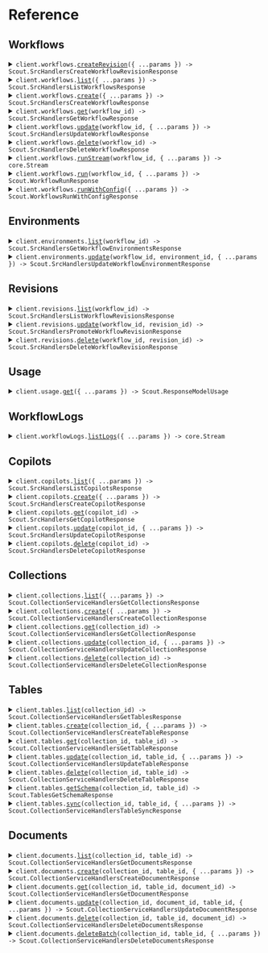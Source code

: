# Reference

## Workflows

<details><summary><code>client.workflows.<a href="/src/api/resources/workflows/client/Client.ts">createRevision</a>({ ...params }) -> Scout.SrcHandlersCreateWorkflowRevisionResponse</code></summary>
<dl>
<dd>

#### 🔌 Usage

<dl>
<dd>

<dl>
<dd>

```typescript
await client.workflows.createRevision({
    body: {},
});
```

</dd>
</dl>
</dd>
</dl>

#### ⚙️ Parameters

<dl>
<dd>

<dl>
<dd>

**request:** `Scout.WorkflowsCreateRevisionRequest`

</dd>
</dl>

<dl>
<dd>

**requestOptions:** `Workflows.RequestOptions`

</dd>
</dl>
</dd>
</dl>

</dd>
</dl>
</details>

<details><summary><code>client.workflows.<a href="/src/api/resources/workflows/client/Client.ts">list</a>({ ...params }) -> Scout.SrcHandlersListWorkflowsResponse</code></summary>
<dl>
<dd>

#### 📝 Description

<dl>
<dd>

<dl>
<dd>

List all workflows in the organization

</dd>
</dl>
</dd>
</dl>

#### 🔌 Usage

<dl>
<dd>

<dl>
<dd>

```typescript
await client.workflows.list();
```

</dd>
</dl>
</dd>
</dl>

#### ⚙️ Parameters

<dl>
<dd>

<dl>
<dd>

**request:** `Scout.WorkflowsListRequest`

</dd>
</dl>

<dl>
<dd>

**requestOptions:** `Workflows.RequestOptions`

</dd>
</dl>
</dd>
</dl>

</dd>
</dl>
</details>

<details><summary><code>client.workflows.<a href="/src/api/resources/workflows/client/Client.ts">create</a>({ ...params }) -> Scout.SrcHandlersCreateWorkflowResponse</code></summary>
<dl>
<dd>

#### 🔌 Usage

<dl>
<dd>

<dl>
<dd>

```typescript
await client.workflows.create({
    body: {},
});
```

</dd>
</dl>
</dd>
</dl>

#### ⚙️ Parameters

<dl>
<dd>

<dl>
<dd>

**request:** `Scout.WorkflowsCreateRequest`

</dd>
</dl>

<dl>
<dd>

**requestOptions:** `Workflows.RequestOptions`

</dd>
</dl>
</dd>
</dl>

</dd>
</dl>
</details>

<details><summary><code>client.workflows.<a href="/src/api/resources/workflows/client/Client.ts">get</a>(workflow_id) -> Scout.SrcHandlersGetWorkflowResponse</code></summary>
<dl>
<dd>

#### 📝 Description

<dl>
<dd>

<dl>
<dd>

Fetch app configuration by ID.

</dd>
</dl>
</dd>
</dl>

#### 🔌 Usage

<dl>
<dd>

<dl>
<dd>

```typescript
await client.workflows.get("workflow_id");
```

</dd>
</dl>
</dd>
</dl>

#### ⚙️ Parameters

<dl>
<dd>

<dl>
<dd>

**workflow_id:** `string`

</dd>
</dl>

<dl>
<dd>

**requestOptions:** `Workflows.RequestOptions`

</dd>
</dl>
</dd>
</dl>

</dd>
</dl>
</details>

<details><summary><code>client.workflows.<a href="/src/api/resources/workflows/client/Client.ts">update</a>(workflow_id, { ...params }) -> Scout.SrcHandlersUpdateWorkflowResponse</code></summary>
<dl>
<dd>

#### 🔌 Usage

<dl>
<dd>

<dl>
<dd>

```typescript
await client.workflows.update("workflow_id", {});
```

</dd>
</dl>
</dd>
</dl>

#### ⚙️ Parameters

<dl>
<dd>

<dl>
<dd>

**workflow_id:** `string`

</dd>
</dl>

<dl>
<dd>

**request:** `Scout.WorkflowConfigInput`

</dd>
</dl>

<dl>
<dd>

**requestOptions:** `Workflows.RequestOptions`

</dd>
</dl>
</dd>
</dl>

</dd>
</dl>
</details>

<details><summary><code>client.workflows.<a href="/src/api/resources/workflows/client/Client.ts">delete</a>(workflow_id) -> Scout.SrcHandlersDeleteWorkflowResponse</code></summary>
<dl>
<dd>

#### 🔌 Usage

<dl>
<dd>

<dl>
<dd>

```typescript
await client.workflows.delete("workflow_id");
```

</dd>
</dl>
</dd>
</dl>

#### ⚙️ Parameters

<dl>
<dd>

<dl>
<dd>

**workflow_id:** `string`

</dd>
</dl>

<dl>
<dd>

**requestOptions:** `Workflows.RequestOptions`

</dd>
</dl>
</dd>
</dl>

</dd>
</dl>
</details>

<details><summary><code>client.workflows.<a href="/src/api/resources/workflows/client/Client.ts">runStream</a>(workflow_id, { ...params }) -> core.Stream<Scout.WorkflowRunStreamResponse></code></summary>
<dl>
<dd>

#### 🔌 Usage

<dl>
<dd>

<dl>
<dd>

```typescript
await client.workflows.runStream("string", {
    environment: "string",
    revision_id: "string",
    session_id: "string",
    inputs: {
        string: true,
    },
});
```

</dd>
</dl>
</dd>
</dl>

#### ⚙️ Parameters

<dl>
<dd>

<dl>
<dd>

**workflow_id:** `string`

</dd>
</dl>

<dl>
<dd>

**request:** `Scout.WorkflowsRunStreamRequest`

</dd>
</dl>

<dl>
<dd>

**requestOptions:** `Workflows.RequestOptions`

</dd>
</dl>
</dd>
</dl>

</dd>
</dl>
</details>

<details><summary><code>client.workflows.<a href="/src/api/resources/workflows/client/Client.ts">run</a>(workflow_id, { ...params }) -> Scout.WorkflowRunResponse</code></summary>
<dl>
<dd>

#### 🔌 Usage

<dl>
<dd>

<dl>
<dd>

```typescript
await client.workflows.run("workflow_id", {});
```

</dd>
</dl>
</dd>
</dl>

#### ⚙️ Parameters

<dl>
<dd>

<dl>
<dd>

**workflow_id:** `string`

</dd>
</dl>

<dl>
<dd>

**request:** `Scout.WorkflowsRunRequest`

</dd>
</dl>

<dl>
<dd>

**requestOptions:** `Workflows.RequestOptions`

</dd>
</dl>
</dd>
</dl>

</dd>
</dl>
</details>

<details><summary><code>client.workflows.<a href="/src/api/resources/workflows/client/Client.ts">runWithConfig</a>({ ...params }) -> Scout.WorkflowsRunWithConfigResponse</code></summary>
<dl>
<dd>

#### 🔌 Usage

<dl>
<dd>

<dl>
<dd>

```typescript
await client.workflows.runWithConfig({
    workflow_config: {},
});
```

</dd>
</dl>
</dd>
</dl>

#### ⚙️ Parameters

<dl>
<dd>

<dl>
<dd>

**request:** `Scout.SrcHandlersWorkflowsExecuteWithConfigReqBody`

</dd>
</dl>

<dl>
<dd>

**requestOptions:** `Workflows.RequestOptions`

</dd>
</dl>
</dd>
</dl>

</dd>
</dl>
</details>

## Environments

<details><summary><code>client.environments.<a href="/src/api/resources/environments/client/Client.ts">list</a>(workflow_id) -> Scout.SrcHandlersGetWorkflowEnvironmentsResponse</code></summary>
<dl>
<dd>

#### 📝 Description

<dl>
<dd>

<dl>
<dd>

List all environments for a workflow in the organization

</dd>
</dl>
</dd>
</dl>

#### 🔌 Usage

<dl>
<dd>

<dl>
<dd>

```typescript
await client.environments.list("workflow_id");
```

</dd>
</dl>
</dd>
</dl>

#### ⚙️ Parameters

<dl>
<dd>

<dl>
<dd>

**workflow_id:** `string`

</dd>
</dl>

<dl>
<dd>

**requestOptions:** `Environments.RequestOptions`

</dd>
</dl>
</dd>
</dl>

</dd>
</dl>
</details>

<details><summary><code>client.environments.<a href="/src/api/resources/environments/client/Client.ts">update</a>(workflow_id, environment_id, { ...params }) -> Scout.SrcHandlersUpdateWorkflowEnvironmentResponse</code></summary>
<dl>
<dd>

#### 📝 Description

<dl>
<dd>

<dl>
<dd>

Update deployments within a workflow environment

</dd>
</dl>
</dd>
</dl>

#### 🔌 Usage

<dl>
<dd>

<dl>
<dd>

```typescript
await client.environments.update("workflow_id", "environment_id", {
    name: "name",
    description: "description",
    deployments: [
        {
            revision_lookup: Scout.EnvironmentDeploymentConfigRevisionLookup.Latest,
        },
    ],
});
```

</dd>
</dl>
</dd>
</dl>

#### ⚙️ Parameters

<dl>
<dd>

<dl>
<dd>

**workflow_id:** `string`

</dd>
</dl>

<dl>
<dd>

**environment_id:** `string`

</dd>
</dl>

<dl>
<dd>

**request:** `Scout.UpdateRequestBody`

</dd>
</dl>

<dl>
<dd>

**requestOptions:** `Environments.RequestOptions`

</dd>
</dl>
</dd>
</dl>

</dd>
</dl>
</details>

## Revisions

<details><summary><code>client.revisions.<a href="/src/api/resources/revisions/client/Client.ts">list</a>(workflow_id) -> Scout.SrcHandlersListWorkflowRevisionsResponse</code></summary>
<dl>
<dd>

#### 📝 Description

<dl>
<dd>

<dl>
<dd>

List all app revisions in the organization

</dd>
</dl>
</dd>
</dl>

#### 🔌 Usage

<dl>
<dd>

<dl>
<dd>

```typescript
await client.revisions.list("workflow_id");
```

</dd>
</dl>
</dd>
</dl>

#### ⚙️ Parameters

<dl>
<dd>

<dl>
<dd>

**workflow_id:** `string`

</dd>
</dl>

<dl>
<dd>

**requestOptions:** `Revisions.RequestOptions`

</dd>
</dl>
</dd>
</dl>

</dd>
</dl>
</details>

<details><summary><code>client.revisions.<a href="/src/api/resources/revisions/client/Client.ts">update</a>(workflow_id, revision_id) -> Scout.SrcHandlersPromoteWorkflowRevisionResponse</code></summary>
<dl>
<dd>

#### 🔌 Usage

<dl>
<dd>

<dl>
<dd>

```typescript
await client.revisions.update("workflow_id", "revision_id");
```

</dd>
</dl>
</dd>
</dl>

#### ⚙️ Parameters

<dl>
<dd>

<dl>
<dd>

**workflow_id:** `string`

</dd>
</dl>

<dl>
<dd>

**revision_id:** `string`

</dd>
</dl>

<dl>
<dd>

**requestOptions:** `Revisions.RequestOptions`

</dd>
</dl>
</dd>
</dl>

</dd>
</dl>
</details>

<details><summary><code>client.revisions.<a href="/src/api/resources/revisions/client/Client.ts">delete</a>(workflow_id, revision_id) -> Scout.SrcHandlersDeleteWorkflowRevisionResponse</code></summary>
<dl>
<dd>

#### 🔌 Usage

<dl>
<dd>

<dl>
<dd>

```typescript
await client.revisions.delete("workflow_id", "revision_id");
```

</dd>
</dl>
</dd>
</dl>

#### ⚙️ Parameters

<dl>
<dd>

<dl>
<dd>

**workflow_id:** `string`

</dd>
</dl>

<dl>
<dd>

**revision_id:** `string`

</dd>
</dl>

<dl>
<dd>

**requestOptions:** `Revisions.RequestOptions`

</dd>
</dl>
</dd>
</dl>

</dd>
</dl>
</details>

## Usage

<details><summary><code>client.usage.<a href="/src/api/resources/usage/client/Client.ts">get</a>({ ...params }) -> Scout.ResponseModelUsage</code></summary>
<dl>
<dd>

#### 🔌 Usage

<dl>
<dd>

<dl>
<dd>

```typescript
await client.usage.get();
```

</dd>
</dl>
</dd>
</dl>

#### ⚙️ Parameters

<dl>
<dd>

<dl>
<dd>

**request:** `Scout.UsageGetRequest`

</dd>
</dl>

<dl>
<dd>

**requestOptions:** `Usage.RequestOptions`

</dd>
</dl>
</dd>
</dl>

</dd>
</dl>
</details>

## WorkflowLogs

<details><summary><code>client.workflowLogs.<a href="/src/api/resources/workflowLogs/client/Client.ts">listLogs</a>({ ...params }) -> core.Stream<Scout.WorkflowLogsListLogsResponse></code></summary>
<dl>
<dd>

#### 🔌 Usage

<dl>
<dd>

<dl>
<dd>

```typescript
await client.workflowLogs.listLogs({
    workflow_id: "string",
    start_date: "string",
    end_date: "string",
    limit: 1,
    session_id: "string",
    status: "string",
    cursor: "string",
});
```

</dd>
</dl>
</dd>
</dl>

#### ⚙️ Parameters

<dl>
<dd>

<dl>
<dd>

**request:** `Scout.WorkflowLogsListLogsRequest`

</dd>
</dl>

<dl>
<dd>

**requestOptions:** `WorkflowLogs.RequestOptions`

</dd>
</dl>
</dd>
</dl>

</dd>
</dl>
</details>

## Copilots

<details><summary><code>client.copilots.<a href="/src/api/resources/copilots/client/Client.ts">list</a>({ ...params }) -> Scout.SrcHandlersListCopilotsResponse</code></summary>
<dl>
<dd>

#### 📝 Description

<dl>
<dd>

<dl>
<dd>

List all copilots in the organization

</dd>
</dl>
</dd>
</dl>

#### 🔌 Usage

<dl>
<dd>

<dl>
<dd>

```typescript
await client.copilots.list();
```

</dd>
</dl>
</dd>
</dl>

#### ⚙️ Parameters

<dl>
<dd>

<dl>
<dd>

**request:** `Scout.CopilotsListRequest`

</dd>
</dl>

<dl>
<dd>

**requestOptions:** `Copilots.RequestOptions`

</dd>
</dl>
</dd>
</dl>

</dd>
</dl>
</details>

<details><summary><code>client.copilots.<a href="/src/api/resources/copilots/client/Client.ts">create</a>({ ...params }) -> Scout.SrcHandlersCreateCopilotResponse</code></summary>
<dl>
<dd>

#### 🔌 Usage

<dl>
<dd>

<dl>
<dd>

```typescript
await client.copilots.create({});
```

</dd>
</dl>
</dd>
</dl>

#### ⚙️ Parameters

<dl>
<dd>

<dl>
<dd>

**request:** `Scout.CopilotConfig`

</dd>
</dl>

<dl>
<dd>

**requestOptions:** `Copilots.RequestOptions`

</dd>
</dl>
</dd>
</dl>

</dd>
</dl>
</details>

<details><summary><code>client.copilots.<a href="/src/api/resources/copilots/client/Client.ts">get</a>(copilot_id) -> Scout.SrcHandlersGetCopilotResponse</code></summary>
<dl>
<dd>

#### 📝 Description

<dl>
<dd>

<dl>
<dd>

Fetch app configuration by ID.

</dd>
</dl>
</dd>
</dl>

#### 🔌 Usage

<dl>
<dd>

<dl>
<dd>

```typescript
await client.copilots.get("copilot_id");
```

</dd>
</dl>
</dd>
</dl>

#### ⚙️ Parameters

<dl>
<dd>

<dl>
<dd>

**copilot_id:** `string`

</dd>
</dl>

<dl>
<dd>

**requestOptions:** `Copilots.RequestOptions`

</dd>
</dl>
</dd>
</dl>

</dd>
</dl>
</details>

<details><summary><code>client.copilots.<a href="/src/api/resources/copilots/client/Client.ts">update</a>(copilot_id, { ...params }) -> Scout.SrcHandlersUpdateCopilotResponse</code></summary>
<dl>
<dd>

#### 🔌 Usage

<dl>
<dd>

<dl>
<dd>

```typescript
await client.copilots.update("copilot_id", {});
```

</dd>
</dl>
</dd>
</dl>

#### ⚙️ Parameters

<dl>
<dd>

<dl>
<dd>

**copilot_id:** `string`

</dd>
</dl>

<dl>
<dd>

**request:** `Scout.CopilotConfig`

</dd>
</dl>

<dl>
<dd>

**requestOptions:** `Copilots.RequestOptions`

</dd>
</dl>
</dd>
</dl>

</dd>
</dl>
</details>

<details><summary><code>client.copilots.<a href="/src/api/resources/copilots/client/Client.ts">delete</a>(copilot_id) -> Scout.SrcHandlersDeleteCopilotResponse</code></summary>
<dl>
<dd>

#### 🔌 Usage

<dl>
<dd>

<dl>
<dd>

```typescript
await client.copilots.delete("copilot_id");
```

</dd>
</dl>
</dd>
</dl>

#### ⚙️ Parameters

<dl>
<dd>

<dl>
<dd>

**copilot_id:** `string`

</dd>
</dl>

<dl>
<dd>

**requestOptions:** `Copilots.RequestOptions`

</dd>
</dl>
</dd>
</dl>

</dd>
</dl>
</details>

## Collections

<details><summary><code>client.collections.<a href="/src/api/resources/collections/client/Client.ts">list</a>({ ...params }) -> Scout.CollectionServiceHandlersGetCollectionsResponse</code></summary>
<dl>
<dd>

#### 🔌 Usage

<dl>
<dd>

<dl>
<dd>

```typescript
await client.collections.list();
```

</dd>
</dl>
</dd>
</dl>

#### ⚙️ Parameters

<dl>
<dd>

<dl>
<dd>

**request:** `Scout.CollectionsListRequest`

</dd>
</dl>

<dl>
<dd>

**requestOptions:** `Collections.RequestOptions`

</dd>
</dl>
</dd>
</dl>

</dd>
</dl>
</details>

<details><summary><code>client.collections.<a href="/src/api/resources/collections/client/Client.ts">create</a>({ ...params }) -> Scout.CollectionServiceHandlersCreateCollectionResponse</code></summary>
<dl>
<dd>

#### 🔌 Usage

<dl>
<dd>

<dl>
<dd>

```typescript
await client.collections.create({});
```

</dd>
</dl>
</dd>
</dl>

#### ⚙️ Parameters

<dl>
<dd>

<dl>
<dd>

**request:** `Scout.CollectionConfig`

</dd>
</dl>

<dl>
<dd>

**requestOptions:** `Collections.RequestOptions`

</dd>
</dl>
</dd>
</dl>

</dd>
</dl>
</details>

<details><summary><code>client.collections.<a href="/src/api/resources/collections/client/Client.ts">get</a>(collection_id) -> Scout.CollectionServiceHandlersGetCollectionResponse</code></summary>
<dl>
<dd>

#### 🔌 Usage

<dl>
<dd>

<dl>
<dd>

```typescript
await client.collections.get("collection_id");
```

</dd>
</dl>
</dd>
</dl>

#### ⚙️ Parameters

<dl>
<dd>

<dl>
<dd>

**collection_id:** `string`

</dd>
</dl>

<dl>
<dd>

**requestOptions:** `Collections.RequestOptions`

</dd>
</dl>
</dd>
</dl>

</dd>
</dl>
</details>

<details><summary><code>client.collections.<a href="/src/api/resources/collections/client/Client.ts">update</a>(collection_id, { ...params }) -> Scout.CollectionServiceHandlersUpdateCollectionResponse</code></summary>
<dl>
<dd>

#### 🔌 Usage

<dl>
<dd>

<dl>
<dd>

```typescript
await client.collections.update("collection_id", {});
```

</dd>
</dl>
</dd>
</dl>

#### ⚙️ Parameters

<dl>
<dd>

<dl>
<dd>

**collection_id:** `string`

</dd>
</dl>

<dl>
<dd>

**request:** `Scout.CollectionConfig`

</dd>
</dl>

<dl>
<dd>

**requestOptions:** `Collections.RequestOptions`

</dd>
</dl>
</dd>
</dl>

</dd>
</dl>
</details>

<details><summary><code>client.collections.<a href="/src/api/resources/collections/client/Client.ts">delete</a>(collection_id) -> Scout.CollectionServiceHandlersDeleteCollectionResponse</code></summary>
<dl>
<dd>

#### 📝 Description

<dl>
<dd>

<dl>
<dd>

Delete a collection given a collection_id.

</dd>
</dl>
</dd>
</dl>

#### 🔌 Usage

<dl>
<dd>

<dl>
<dd>

```typescript
await client.collections.delete("collection_id");
```

</dd>
</dl>
</dd>
</dl>

#### ⚙️ Parameters

<dl>
<dd>

<dl>
<dd>

**collection_id:** `string`

</dd>
</dl>

<dl>
<dd>

**requestOptions:** `Collections.RequestOptions`

</dd>
</dl>
</dd>
</dl>

</dd>
</dl>
</details>

## Tables

<details><summary><code>client.tables.<a href="/src/api/resources/tables/client/Client.ts">list</a>(collection_id) -> Scout.CollectionServiceHandlersGetTablesResponse</code></summary>
<dl>
<dd>

#### 🔌 Usage

<dl>
<dd>

<dl>
<dd>

```typescript
await client.tables.list("collection_id");
```

</dd>
</dl>
</dd>
</dl>

#### ⚙️ Parameters

<dl>
<dd>

<dl>
<dd>

**collection_id:** `string`

</dd>
</dl>

<dl>
<dd>

**requestOptions:** `Tables.RequestOptions`

</dd>
</dl>
</dd>
</dl>

</dd>
</dl>
</details>

<details><summary><code>client.tables.<a href="/src/api/resources/tables/client/Client.ts">create</a>(collection_id, { ...params }) -> Scout.CollectionServiceHandlersCreateTableResponse</code></summary>
<dl>
<dd>

#### 🔌 Usage

<dl>
<dd>

<dl>
<dd>

```typescript
await client.tables.create("collection_id");
```

</dd>
</dl>
</dd>
</dl>

#### ⚙️ Parameters

<dl>
<dd>

<dl>
<dd>

**collection_id:** `string`

</dd>
</dl>

<dl>
<dd>

**request:** `Scout.TableConfigInput`

</dd>
</dl>

<dl>
<dd>

**requestOptions:** `Tables.RequestOptions`

</dd>
</dl>
</dd>
</dl>

</dd>
</dl>
</details>

<details><summary><code>client.tables.<a href="/src/api/resources/tables/client/Client.ts">get</a>(collection_id, table_id) -> Scout.CollectionServiceHandlersGetTableResponse</code></summary>
<dl>
<dd>

#### 🔌 Usage

<dl>
<dd>

<dl>
<dd>

```typescript
await client.tables.get("collection_id", "table_id");
```

</dd>
</dl>
</dd>
</dl>

#### ⚙️ Parameters

<dl>
<dd>

<dl>
<dd>

**collection_id:** `string`

</dd>
</dl>

<dl>
<dd>

**table_id:** `string`

</dd>
</dl>

<dl>
<dd>

**requestOptions:** `Tables.RequestOptions`

</dd>
</dl>
</dd>
</dl>

</dd>
</dl>
</details>

<details><summary><code>client.tables.<a href="/src/api/resources/tables/client/Client.ts">update</a>(collection_id, table_id, { ...params }) -> Scout.CollectionServiceHandlersUpdateTableResponse</code></summary>
<dl>
<dd>

#### 🔌 Usage

<dl>
<dd>

<dl>
<dd>

```typescript
await client.tables.update("collection_id", "table_id");
```

</dd>
</dl>
</dd>
</dl>

#### ⚙️ Parameters

<dl>
<dd>

<dl>
<dd>

**collection_id:** `string`

</dd>
</dl>

<dl>
<dd>

**table_id:** `string`

</dd>
</dl>

<dl>
<dd>

**request:** `Scout.TableData`

</dd>
</dl>

<dl>
<dd>

**requestOptions:** `Tables.RequestOptions`

</dd>
</dl>
</dd>
</dl>

</dd>
</dl>
</details>

<details><summary><code>client.tables.<a href="/src/api/resources/tables/client/Client.ts">delete</a>(collection_id, table_id) -> Scout.CollectionServiceHandlersDeleteTableResponse</code></summary>
<dl>
<dd>

#### 📝 Description

<dl>
<dd>

<dl>
<dd>

Delete a table given a collection_id and table_id.

</dd>
</dl>
</dd>
</dl>

#### 🔌 Usage

<dl>
<dd>

<dl>
<dd>

```typescript
await client.tables.delete("collection_id", "table_id");
```

</dd>
</dl>
</dd>
</dl>

#### ⚙️ Parameters

<dl>
<dd>

<dl>
<dd>

**collection_id:** `string`

</dd>
</dl>

<dl>
<dd>

**table_id:** `string`

</dd>
</dl>

<dl>
<dd>

**requestOptions:** `Tables.RequestOptions`

</dd>
</dl>
</dd>
</dl>

</dd>
</dl>
</details>

<details><summary><code>client.tables.<a href="/src/api/resources/tables/client/Client.ts">getSchema</a>(collection_id, table_id) -> Scout.TablesGetSchemaResponse</code></summary>
<dl>
<dd>

#### 🔌 Usage

<dl>
<dd>

<dl>
<dd>

```typescript
await client.tables.getSchema("collection_id", "table_id");
```

</dd>
</dl>
</dd>
</dl>

#### ⚙️ Parameters

<dl>
<dd>

<dl>
<dd>

**collection_id:** `string`

</dd>
</dl>

<dl>
<dd>

**table_id:** `string`

</dd>
</dl>

<dl>
<dd>

**requestOptions:** `Tables.RequestOptions`

</dd>
</dl>
</dd>
</dl>

</dd>
</dl>
</details>

<details><summary><code>client.tables.<a href="/src/api/resources/tables/client/Client.ts">sync</a>(collection_id, table_id, { ...params }) -> Scout.CollectionServiceHandlersTableSyncResponse</code></summary>
<dl>
<dd>

#### 📝 Description

<dl>
<dd>

<dl>
<dd>

Sync a table with a list of documents.

</dd>
</dl>
</dd>
</dl>

#### 🔌 Usage

<dl>
<dd>

<dl>
<dd>

```typescript
await client.tables.sync("collection_id", "table_id", [
    {
        key: "value",
    },
]);
```

</dd>
</dl>
</dd>
</dl>

#### ⚙️ Parameters

<dl>
<dd>

<dl>
<dd>

**collection_id:** `string`

</dd>
</dl>

<dl>
<dd>

**table_id:** `string`

</dd>
</dl>

<dl>
<dd>

**request:** `Record<string, unknown>[]`

</dd>
</dl>

<dl>
<dd>

**requestOptions:** `Tables.RequestOptions`

</dd>
</dl>
</dd>
</dl>

</dd>
</dl>
</details>

## Documents

<details><summary><code>client.documents.<a href="/src/api/resources/documents/client/Client.ts">list</a>(collection_id, table_id) -> Scout.CollectionServiceHandlersGetDocumentsResponse</code></summary>
<dl>
<dd>

#### 🔌 Usage

<dl>
<dd>

<dl>
<dd>

```typescript
await client.documents.list("collection_id", "table_id");
```

</dd>
</dl>
</dd>
</dl>

#### ⚙️ Parameters

<dl>
<dd>

<dl>
<dd>

**collection_id:** `string`

</dd>
</dl>

<dl>
<dd>

**table_id:** `string`

</dd>
</dl>

<dl>
<dd>

**requestOptions:** `Documents.RequestOptions`

</dd>
</dl>
</dd>
</dl>

</dd>
</dl>
</details>

<details><summary><code>client.documents.<a href="/src/api/resources/documents/client/Client.ts">create</a>(collection_id, table_id, { ...params }) -> Scout.CollectionServiceHandlersCreateDocumentResponse</code></summary>
<dl>
<dd>

#### 🔌 Usage

<dl>
<dd>

<dl>
<dd>

```typescript
await client.documents.create("collection_id", "table_id", {
    key: true,
});
```

</dd>
</dl>
</dd>
</dl>

#### ⚙️ Parameters

<dl>
<dd>

<dl>
<dd>

**collection_id:** `string`

</dd>
</dl>

<dl>
<dd>

**table_id:** `string`

</dd>
</dl>

<dl>
<dd>

**request:** `Scout.DocumentsCreateRequest`

</dd>
</dl>

<dl>
<dd>

**requestOptions:** `Documents.RequestOptions`

</dd>
</dl>
</dd>
</dl>

</dd>
</dl>
</details>

<details><summary><code>client.documents.<a href="/src/api/resources/documents/client/Client.ts">get</a>(collection_id, table_id, document_id) -> Scout.CollectionServiceHandlersGetDocumentResponse</code></summary>
<dl>
<dd>

#### 🔌 Usage

<dl>
<dd>

<dl>
<dd>

```typescript
await client.documents.get("collection_id", "table_id", "document_id");
```

</dd>
</dl>
</dd>
</dl>

#### ⚙️ Parameters

<dl>
<dd>

<dl>
<dd>

**collection_id:** `string`

</dd>
</dl>

<dl>
<dd>

**table_id:** `string`

</dd>
</dl>

<dl>
<dd>

**document_id:** `string`

</dd>
</dl>

<dl>
<dd>

**requestOptions:** `Documents.RequestOptions`

</dd>
</dl>
</dd>
</dl>

</dd>
</dl>
</details>

<details><summary><code>client.documents.<a href="/src/api/resources/documents/client/Client.ts">update</a>(collection_id, document_id, table_id, { ...params }) -> Scout.CollectionServiceHandlersUpdateDocumentResponse</code></summary>
<dl>
<dd>

#### 🔌 Usage

<dl>
<dd>

<dl>
<dd>

```typescript
await client.documents.update("collection_id", "document_id", "table_id", {
    key: true,
});
```

</dd>
</dl>
</dd>
</dl>

#### ⚙️ Parameters

<dl>
<dd>

<dl>
<dd>

**collection_id:** `string`

</dd>
</dl>

<dl>
<dd>

**document_id:** `string`

</dd>
</dl>

<dl>
<dd>

**table_id:** `string`

</dd>
</dl>

<dl>
<dd>

**request:** `Record<string, Scout.DocumentsUpdateRequestValue>`

</dd>
</dl>

<dl>
<dd>

**requestOptions:** `Documents.RequestOptions`

</dd>
</dl>
</dd>
</dl>

</dd>
</dl>
</details>

<details><summary><code>client.documents.<a href="/src/api/resources/documents/client/Client.ts">delete</a>(collection_id, table_id, document_id) -> Scout.CollectionServiceHandlersDeleteDocumentsResponse</code></summary>
<dl>
<dd>

#### 🔌 Usage

<dl>
<dd>

<dl>
<dd>

```typescript
await client.documents.delete("collection_id", "table_id", "document_id");
```

</dd>
</dl>
</dd>
</dl>

#### ⚙️ Parameters

<dl>
<dd>

<dl>
<dd>

**collection_id:** `string`

</dd>
</dl>

<dl>
<dd>

**table_id:** `string`

</dd>
</dl>

<dl>
<dd>

**document_id:** `string`

</dd>
</dl>

<dl>
<dd>

**requestOptions:** `Documents.RequestOptions`

</dd>
</dl>
</dd>
</dl>

</dd>
</dl>
</details>

<details><summary><code>client.documents.<a href="/src/api/resources/documents/client/Client.ts">deleteBatch</a>(collection_id, table_id, { ...params }) -> Scout.CollectionServiceHandlersDeleteDocumentsResponse</code></summary>
<dl>
<dd>

#### 📝 Description

<dl>
<dd>

<dl>
<dd>

Delete documents given a list of document ids.

</dd>
</dl>
</dd>
</dl>

#### 🔌 Usage

<dl>
<dd>

<dl>
<dd>

```typescript
await client.documents.deleteBatch("collection_id", "table_id", ["string"]);
```

</dd>
</dl>
</dd>
</dl>

#### ⚙️ Parameters

<dl>
<dd>

<dl>
<dd>

**collection_id:** `string`

</dd>
</dl>

<dl>
<dd>

**table_id:** `string`

</dd>
</dl>

<dl>
<dd>

**request:** `string[]`

</dd>
</dl>

<dl>
<dd>

**requestOptions:** `Documents.RequestOptions`

</dd>
</dl>
</dd>
</dl>

</dd>
</dl>
</details>
